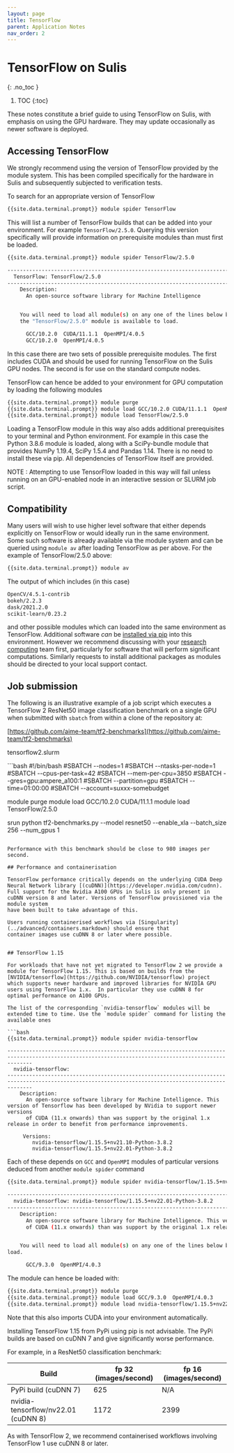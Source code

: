 ```yaml
---
layout: page
title: TensorFlow
parent: Application Notes
nav_order: 2
---
```


# TensorFlow on Sulis
{: .no_toc }

1. TOC
{:toc}

These notes constitute a brief guide to using TensorFlow on Sulis, with emphasis on using the GPU hardware. They may update occasionally as newer software is deployed.


## Accessing TensorFlow

We strongly recommend using the version of TensorFlow provided by the module system. This has been compiled specifically for the hardware in Sulis and subsequently subjected to verification tests.

To search for an appropriate version of TensorFlow

```bash
{{site.data.terminal.prompt}} module spider TensorFlow
```

This will list a number of TensorFlow builds that can be added into your environment. For example `TensorFlow/2.5.0`. Querying this version specifically will provide information on prerequisite modules than must first be loaded.

```bash
{{site.data.terminal.prompt}} module spider TensorFlow/2.5.0

-----------------------------------------------------------------------------
  TensorFlow: TensorFlow/2.5.0
-----------------------------------------------------------------------------
    Description:
      An open-source software library for Machine Intelligence


    You will need to load all module(s) on any one of the lines below before
    the "TensorFlow/2.5.0" module is available to load.

      GCC/10.2.0  CUDA/11.1.1  OpenMPI/4.0.5
      GCC/10.2.0  OpenMPI/4.0.5

```
In this case there are two sets of possible prerequisite modules. The first includes CUDA and should
be used for running TensorFlow on the Sulis GPU nodes. The second is for use on the standard
compute nodes.

TensorFlow can hence be added to your environment for GPU computation by loading the following modules

```bash
{{site.data.terminal.prompt}} module purge
{{site.data.terminal.prompt}} module load GCC/10.2.0 CUDA/11.1.1  OpenMPI/4.0.5
{{site.data.terminal.prompt}} module load TensorFlow/2.5.0
```

Loading a TensorFlow module in this way also adds additional prerequisites to your terminal
and Python environment. For example in this case the Python 3.8.6 module is loaded, along with a SciPy-bundle module that provides NumPy 1.19.4, SciPy 1.5.4 and Pandas 1.14. There is no need
to install these via pip. All dependencies of TensorFlow itself are provided.

NOTE : Attempting to use TensorFlow loaded in this way will fail unless running on an GPU-enabled
node in an interactive session or SLURM job script.

## Compatibility

Many users will wish to use higher level software that either depends explicitly on TensorFlow or would ideally run in the same environment. Some such software is already available via the module system and can be queried using `module av` after loading TensorFlow as per above. For the example of TensorFlow/2.5.0 above:

```bash
{{site.data.terminal.prompt}} module av
```
The output of which includes (in this case)
```bash
OpenCV/4.5.1-contrib
bokeh/2.2.3
dask/2021.2.0
scikit-learn/0.23.2
```
and other possible modules which can loaded into the same environment as TensorFlow. Additional software *can* be [installed via pip](../gettingstarted/software/python/#accessing-additional-packages) into this environment. However we recommend discussing with your [research computing](../support) team first, particularly for software that will perform significant computations. Similarly requests to install additional packages as modules should be directed to your local support contact.

## Job submission

The following is an illustrative example of a job script which executes a TensorFlow 2 ResNet50
image classification benchmark on a single GPU when submitted with `sbatch` from within a clone of the repository at:

[https://github.com/aime-team/tf2-benchmarks](https://github.com/aime-team/tf2-benchmarks)

<p class="codeblock-label">tensorflow2.slurm</p>
```bash
#!/bin/bash
#SBATCH --nodes=1
#SBATCH --ntasks-per-node=1
#SBATCH --cpus-per-task=42
#SBATCH --mem-per-cpu=3850
#SBATCH --gres=gpu:ampere_a100:1
#SBATCH --partition=gpu
#SBATCH --time=01:00:00
#SBATCH --account=suxxx-somebudget

module purge
module load GCC/10.2.0 CUDA/11.1.1
module load TensorFlow/2.5.0

srun python tf2-benchmarks.py --model resnet50 --enable_xla --batch_size 256 --num_gpus 1
```

Performance with this benchmark should be close to 980 images per second.

## Performance and containerisation

TensorFlow performance critically depends on the underlying CUDA Deep Neural Network library [(cuDNN)](https://developer.nvidia.com/cudnn). Full support for the Nvidia A100 GPUs in Sulis is only present in cuDNN version 8 and later. Versions of TensorFlow provisioned via the module system
have been built to take advantage of this.

Users running containerised workflows via [Singularity](../advanced/containers.markdown) should ensure that
container images use cuDNN 8 or later where possible.


## TensorFlow 1.15

For workloads that have not yet migrated to TensorFlow 2 we provide a module for TensorFlow 1.15. This is based on builds from the [NVIDIA/tensorflow](https://github.com/NVIDIA/tensorflow) project
which supports newer hardware and improved libraries for NVIDIA GPU users using TensorFlow 1.x.  In particular they use cuDNN 8 for optimal performance on A100 GPUs.

The list of the corresponding `nvidia-tensorflow` modules will be extended time to time. Use the `module spider` command for listing the available ones

```bash
{{site.data.terminal.prompt}} module spider nvidia-tensorflow

----------------------------------------------------------------------------------------------------------------------------------------------------
  nvidia-tensorflow:
----------------------------------------------------------------------------------------------------------------------------------------------------
    Description:
      An open-source software library for Machine Intelligence. This version of Tensorflow has been developed by NVidia to support newer versions
      of CUDA (11.x onwards) than was support by the original 1.x release in order to benefit from performance improvements.

     Versions:
        nvidia-tensorflow/1.15.5+nv21.10-Python-3.8.2
        nvidia-tensorflow/1.15.5+nv22.01-Python-3.8.2
```

Each of these depends on `GCC` and `OpenMPI` modules of particular versions deduced from another `module spider` command

```bash
{{site.data.terminal.prompt}} module spider nvidia-tensorflow/1.15.5+nv22.01-Python-3.8.2

----------------------------------------------------------------------------------------------------------------------------------------------------
  nvidia-tensorflow: nvidia-tensorflow/1.15.5+nv22.01-Python-3.8.2
----------------------------------------------------------------------------------------------------------------------------------------------------
    Description:
      An open-source software library for Machine Intelligence. This version of Tensorflow has been developed by NVidia to support newer versions
      of CUDA (11.x onwards) than was support by the original 1.x release in order to benefit from performance improvements.


    You will need to load all module(s) on any one of the lines below before the "nvidia-tensorflow/1.15.5+nv22.01-Python-3.8.2" module is available to
load.

      GCC/9.3.0  OpenMPI/4.0.3

```
The module can hence be loaded with:

```bash
{{site.data.terminal.prompt}} module purge
{{site.data.terminal.prompt}} module load GCC/9.3.0  OpenMPI/4.0.3
{{site.data.terminal.prompt}} module load nvidia-tensorflow/1.15.5+nv22.01-Python-3.8.2
```

Note that this also imports CUDA into your environment automatically.

Installing TensorFlow 1.15 from PyPi using pip is not advisable. The PyPi builds are based on cuDNN 7 and give significantly worse performance.

For example, in a ResNet50 classification benchmark:

| Build                               | fp 32 (images/second) | fp 16 (images/second) |
|-------------------------------------|-----------------------|-----------------------|
| PyPi build                (cuDNN 7) |        625            |         N/A           |
| nvidia-tensorflow/nv22.01 (cuDNN 8) |        1172           |        2399           |

As with TensorFlow 2, we recommend containerised workflows involving TensorFlow 1 use cuDNN 8 or later.
